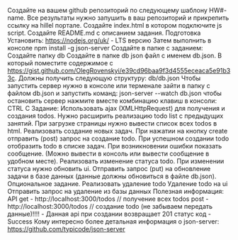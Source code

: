 Создайте на вашем github репозиторий по следующему шаблону HW#-name. Все результаты нужно запушить в ваш репозиторий и прикрепить ссылку на hillel портале.
Создайте index.html в котором подключите js script.
Создайте README.md с описанием задания.
Подготовка
Установить:
https://nodejs.org/uk/  - LTS версию
Затем выполнить в консоле npm install -g json-server
Создайте в папке с заданием:
Создайте папку db
Создайте в папке db json файл с именем db.json. В который поместите содержимое c https://gist.github.com/OlegRovenskyi/e39cd96baa9f3d4555eceaca5e91b33c. Должны получить следующую структуру: db/db.json
Чтобы запустить сервер нужно в консоле или терменале зайти в папку с файлом db.json и запустить команд: json-server --watch db.json
чтобы остановить сервер нажмите вместе комбинацию клавиш в консоли: CTRL C
Задание:
Использовать ajax (XMLHttpRequest) для получения и создания todos.
Нужно расширить реализацию todo list с предыдущих занятий.
При загрузке страницы нужно вывести список всех todos в html.
Реализовать создание новых задач.
При нажатии на кнопку create отправить (post) запрос на создание todo.
При успешном создании todo отобразить todo в списке задач.
При возникновении ошибки показать сообщение. (Можно вывести в консоль или вывести сообщение в удобном месте).
Реализовать изменение статуса todo.
При изменении статуса нужно обновить ui.
Отправить запрос (put) на обновление задачи в базе данных (данные должны обновиться в файле db.json).
Опциональное задание. Реализовать удаление todo
Удаление todo на ui
Отправить запрос на удаление из базы данных
Полезная информация:
API
get - http://localhost:3000/todos // получение всех todos
post - http://localhost:3000/todos // создание todo (не забываем передать данные)!!!! - Данная api при создании возвращает 201 статус код - Success
Кому интересно более детальная информация о json-server: https://github.com/typicode/json-server
 
 
